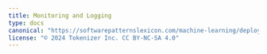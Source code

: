```yaml
---
title: Monitoring and Logging
type: docs
canonical: "https://softwarepatternslexicon.com/machine-learning/deployment-patterns/monitoring-and-logging"
license: "© 2024 Tokenizer Inc. CC BY-NC-SA 4.0"
---
```

